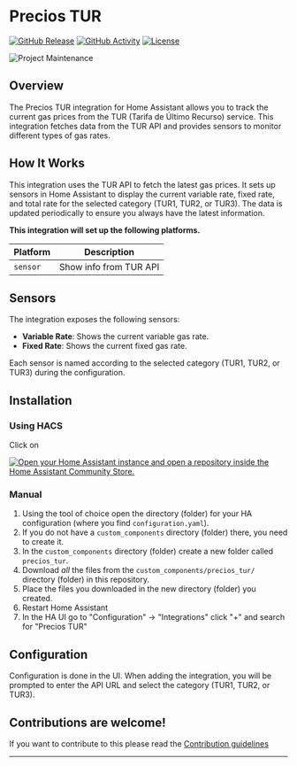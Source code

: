 # Precios TUR

[![GitHub Release][releases-shield]][releases]
[![GitHub Activity][commits-shield]][commits]
[![License][license-shield]](LICENSE)

![Project Maintenance][maintenance-shield]

## Overview

The Precios TUR integration for Home Assistant allows you to track the current gas prices from the TUR (Tarifa de Último Recurso) service. This integration fetches data from the TUR API and provides sensors to monitor different types of gas rates.

## How It Works

This integration uses the TUR API to fetch the latest gas prices. It sets up sensors in Home Assistant to display the current variable rate, fixed rate, and total rate for the selected category (TUR1, TUR2, or TUR3). The data is updated periodically to ensure you always have the latest information.

**This integration will set up the following platforms.**

Platform | Description
-- | --
`sensor` | Show info from TUR API

## Sensors

The integration exposes the following sensors:

- **Variable Rate**: Shows the current variable gas rate.
- **Fixed Rate**: Shows the current fixed gas rate.

Each sensor is named according to the selected category (TUR1, TUR2, or TUR3) during the configuration.


## Installation

### Using HACS

Click on

[![Open your Home Assistant instance and open a repository inside the Home Assistant Community Store.](https://my.home-assistant.io/badges/hacs_repository.svg)](https://my.home-assistant.io/redirect/hacs_repository/?owner=psincraian&repository=precios-tur-homeassistant)


### Manual

1. Using the tool of choice open the directory (folder) for your HA configuration (where you find `configuration.yaml`).
1. If you do not have a `custom_components` directory (folder) there, you need to create it.
1. In the `custom_components` directory (folder) create a new folder called `precios_tur`.
1. Download _all_ the files from the `custom_components/precios_tur/` directory (folder) in this repository.
1. Place the files you downloaded in the new directory (folder) you created.
1. Restart Home Assistant
1. In the HA UI go to "Configuration" -> "Integrations" click "+" and search for "Precios TUR"

## Configuration

Configuration is done in the UI. When adding the integration, you will be prompted to enter the API URL and select the category (TUR1, TUR2, or TUR3).

## Contributions are welcome!

If you want to contribute to this please read the [Contribution guidelines](CONTRIBUTING.md)

***

[commits-shield]: https://img.shields.io/github/commit-activity/y/psincraian/precios-tur-homeassistant.svg
[commits]: https://github.com/psincraian/precios-tur-homeassistant/commits/main
[exampleimg]: example.png
[license-shield]: https://img.shields.io/github/license/psincraian/precios-tur-homeassistant.svg
[maintenance-shield]: https://img.shields.io/badge/maintainer-Petru%20Sincraian-blue.svg
[releases-shield]: https://img.shields.io/github/release/psincraian/precios-tur-homeassistant.svg
[releases]: https://github.com/psincraian/precios-tur-homeassistant/releases
